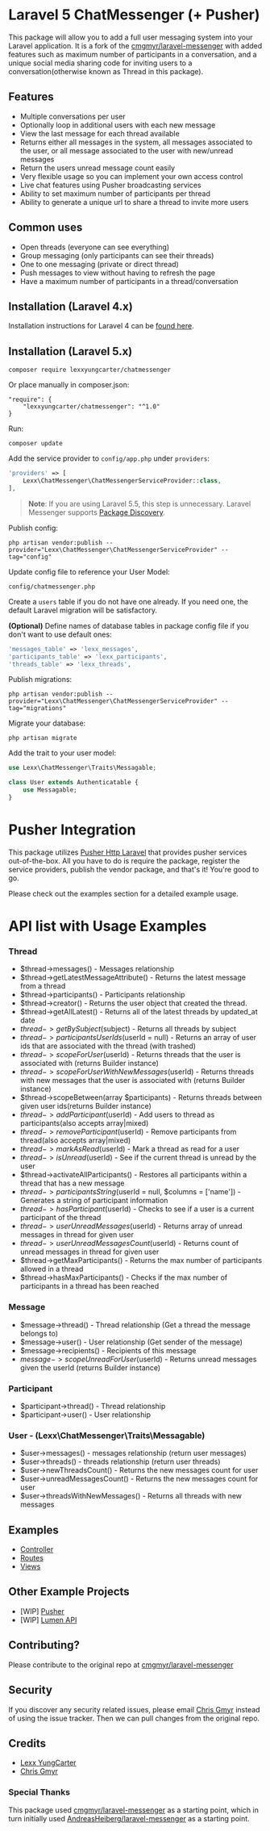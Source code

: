 # Laravel 5 ChatMessenger (+ Pusher)
This package will allow you to add a full user messaging system into your Laravel application. It is a fork of the [cmgmyr/laravel-messenger](https://github.com/cmgmyr/laravel-messenger) with added features such as maximum number of participants in a conversation, and a unique social media sharing code for inviting users to a conversation(otherwise known as Thread in this package).

## Features
* Multiple conversations per user
* Optionally loop in additional users with each new message
* View the last message for each thread available
* Returns either all messages in the system, all messages associated to the user, or all message associated to the user with new/unread messages
* Return the users unread message count easily
* Very flexible usage so you can implement your own access control
* Live chat features using Pusher broadcasting services
* Ability to set maximum number of participants per thread
* Ability to generate a unique url to share a thread to invite more users

## Common uses
* Open threads (everyone can see everything)
* Group messaging (only participants can see their threads)
* One to one messaging (private or direct thread)
* Push messages to view without having to refresh the page
* Have a maximum number of participants in a thread/conversation

## Installation (Laravel 4.x)
Installation instructions for Laravel 4 can be [found here](https://github.com/cmgmyr/laravel-messenger/tree/v1).

## Installation (Laravel 5.x)
```
composer require lexxyungcarter/chatmessenger
```

Or place manually in composer.json:

```
"require": {
    "lexxyungcarter/chatmessenger": "^1.0"
}
```

Run:

```
composer update
```

Add the service provider to `config/app.php` under `providers`:

```php
'providers' => [
    Lexx\ChatMessenger\ChatMessengerServiceProvider::class,
],
```

> **Note**: If you are using Laravel 5.5, this step is unnecessary. Laravel Messenger supports [Package Discovery](https://laravel.com/docs/5.5/packages#package-discovery).

Publish config:

```
php artisan vendor:publish --provider="Lexx\ChatMessenger\ChatMessengerServiceProvider" --tag="config"
```
	
Update config file to reference your User Model:

```
config/chatmessenger.php
```

Create a `users` table if you do not have one already. If you need one, the default Laravel migration will be satisfactory.

**(Optional)** Define names of database tables in package config file if you don't want to use default ones:

```php
'messages_table' => 'lexx_messages',
'participants_table' => 'lexx_participants',
'threads_table' => 'lexx_threads',
```
    
Publish migrations:

```
php artisan vendor:publish --provider="Lexx\ChatMessenger\ChatMessengerServiceProvider" --tag="migrations"
```

Migrate your database:

```
php artisan migrate
```

Add the trait to your user model:

```php
use Lexx\ChatMessenger\Traits\Messagable;

class User extends Authenticatable {
    use Messagable;
}
```

# Pusher Integration
This package utilizes [Pusher Http Laravel](https://github.com/pusher/pusher-http-laravel) 
that provides pusher services out-of-the-box. All you have to do is require the package, register the service providers, publish the vendor package, and that's it! You're good to go.

Please check out the examples section for a detailed example usage.

# API list with Usage Examples
### Thread
* $thread->messages() - Messages relationship
* $thread->getLatestMessageAttribute() - Returns the latest message from a thread
* $thread->participants() - Participants relationship
* $thread->creator() - Returns the user object that created the thread.
* $thread->getAllLatest() - Returns all of the latest threads by updated_at date
* $thread->getBySubject($subject) - Returns all threads by subject
* $thread->participantsUserIds($userId = null) - Returns an array of user ids that are associated with the thread (with trashed)
* $thread->scopeForUser($userId) - Returns threads that the user is associated with (returns Builder instance)
* $thread->scopeForUserWithNewMessages($userId) - Returns threads with new messages that the user is associated with (returns Builder instance)
* $thread->scopeBetween(array $participants) - Returns threads between given user ids(returns Builder instance)
* $thread->addParticipant($userId) - Add users to thread as participants(also accepts array|mixed)
* $thread->removeParticipant($userId) - Remove participants from thread(also accepts array|mixed)
* $thread->markAsRead($userId) - Mark a thread as read for a user
* $thread->isUnread($userId) - See if the current thread is unread by the user
* $thread->activateAllParticipants() - Restores all participants within a thread that has a new message
* $thread->participantsString($userId = null, $columns = ['name']) - Generates a string of participant information
* $thread->hasParticipant($userId) - Checks to see if a user is a current participant of the thread
* $thread->userUnreadMessages($userId) - Returns array of unread messages in thread for given user
* $thread->userUnreadMessagesCount($userId) - Returns count of unread messages in thread for given user
* $thread->getMaxParticipants() - Returns the max number of participants allowed in a thread
* $thread->hasMaxParticipants() - Checks if the max number of participants in a thread has been reached

### Message
* $message->thread() - Thread relationship (Get a thread the message belongs to)
* $message->user() - User relationship (Get sender of the message)
* $message->recipients() - Recipients of this message
* $message->scopeUnreadForUser($userId) - Returns unread messages given the userId (returns Builder instance)

### Participant
* $participant->thread() - Thread relationship
* $participant->user() - User relationship

### User - (Lexx\ChatMessenger\Traits\Messagable)
* $user->messages() - messages relationship (return user messages)
* $user->threads() - threads relationship (return user threads)
* $user->newThreadsCount() - Returns the new messages count for user
* $user->unreadMessagesCount() - Returns the new messages count for user
* $user->threadsWithNewMessages() - Returns all threads with new messages

## Examples
* [Controller](https://github.com/lexxyungcarter/laravel-5-messenger/blob/master/examples/MessagesController.php)
* [Routes](https://github.com/lexxyungcarter/laravel-5-messenger/blob/master/examples/routes.php)
* [Views](https://github.com/lexxyungcarter/laravel-5-messenger/tree/master/examples/views)

## Other Example Projects
* [WIP] [Pusher](https://github.com/cmgmyr/laravel-messenger-pusher-demo)
* [WIP] [Lumen API](https://github.com/cmgmyr/lumen-messenger-api)


## Contributing? 
Please contribute to the original repo at [cmgmyr/laravel-messenger](https://github.com/cmgmyr/laravel-messenger)

## Security

If you discover any security related issues, please email [Chris Gmyr](mailto:cmgmyr@gmail.com) instead of using the issue tracker. Then we can pull changes from the original repo.

## Credits

- [Lexx YungCarter](https://github.com/lexxyungcarter)
- [Chris Gmyr](https://github.com/cmgmyr)

### Special Thanks
This package used [cmgmyr/laravel-messenger](https://github.com/cmgmyr/laravel-messenger) as a starting point, which in turn initially used [AndreasHeiberg/laravel-messenger](https://github.com/AndreasHeiberg/laravel-messenger) as a starting point.
